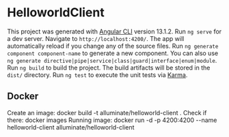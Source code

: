 # HelloworldClient

This project was generated with [Angular CLI](https://github.com/angular/angular-cli) version 13.1.2.
Run `ng serve` for a dev server. Navigate to `http://localhost:4200/`. The app will automatically reload if you change any of the source files.
Run `ng generate component component-name` to generate a new component. You can also use `ng generate directive|pipe|service|class|guard|interface|enum|module`.
Run `ng build` to build the project. The build artifacts will be stored in the `dist/` directory.
Run `ng test` to execute the unit tests via [Karma](https://karma-runner.github.io).

## Docker

Create an image: docker build -t alluminate/helloworld-client .
Check if there: docker images
Running image: docker run -d -p 4200:4200 --name helloworld-client alluminate/helloworld-client

